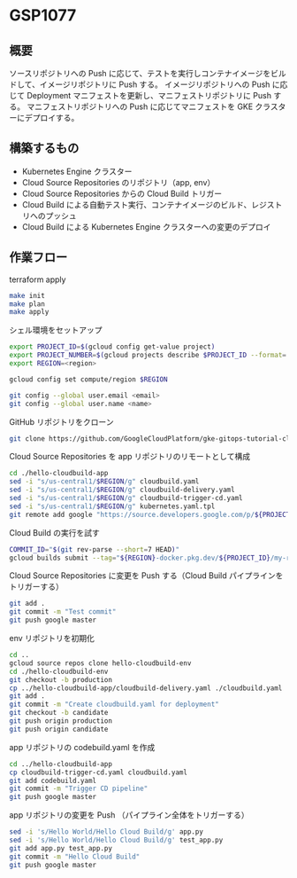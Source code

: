 # GSP1077

## 概要

ソースリポジトリへの Push に応じて、テストを実行しコンテナイメージをビルドして、イメージリポジトリに Push する。
イメージリポジトリへの Push に応じて Deployment マニフェストを更新し、マニフェストリポジトリに Push する。
マニフェストリポジトリへの Push に応じてマニフェストを GKE クラスターにデプロイする。

## 構築するもの

- Kubernetes Engine クラスター
- Cloud Source Repositories のリポジトリ（app, env）
- Cloud Source Repositories からの Cloud Build トリガー
- Cloud Build による自動テスト実行、コンテナイメージのビルド、レジストリへのプッシュ
- Cloud Build による Kubernetes Engine クラスターへの変更のデプロイ

## 作業フロー

terraform apply

```sh
make init
make plan
make apply
```

シェル環境をセットアップ

```sh
export PROJECT_ID=$(gcloud config get-value project)
export PROJECT_NUMBER=$(gcloud projects describe $PROJECT_ID --format='value(projectNumber)')
export REGION=<region>

gcloud config set compute/region $REGION

git config --global user.email <email>
git config --global user.name <name>
```

GitHub リポジトリをクローン

```sh
git clone https://github.com/GoogleCloudPlatform/gke-gitops-tutorial-cloudbuild hello-cloudbuild-app
```

Cloud Source Repositories を app リポジトリのリモートとして構成

```sh
cd ./hello-cloudbuild-app
sed -i "s/us-central1/$REGION/g" cloudbuild.yaml
sed -i "s/us-central1/$REGION/g" cloudbuild-delivery.yaml
sed -i "s/us-central1/$REGION/g" cloudbuild-trigger-cd.yaml
sed -i "s/us-central1/$REGION/g" kubernetes.yaml.tpl
git remote add google "https://source.developers.google.com/p/${PROJECT_ID}/r/hello-cloudbuild-app"
```

Cloud Build の実行を試す

```sh
COMMIT_ID="$(git rev-parse --short=7 HEAD)"
gcloud builds submit --tag="${REGION}-docker.pkg.dev/${PROJECT_ID}/my-repository/hello-cloudbuild:${COMMIT_ID}" .
```

Cloud Source Repositories に変更を Push する（Cloud Build パイプラインをトリガーする）

```sh
git add .
git commit -m "Test commit"
git push google master
```

env リポジトリを初期化

```sh
cd ..
gcloud source repos clone hello-cloudbuild-env
cd ./hello-cloudbuild-env
git checkout -b production
cp ../hello-cloudbuild-app/cloudbuild-delivery.yaml ./cloudbuild.yaml
git add .
git commit -m "Create cloudbuild.yaml for deployment"
git checkout -b candidate
git push origin production
git push origin candidate
```

app リポジトリの codebuild.yaml を作成

```sh
cd ../hello-cloudbuild-app
cp cloudbuild-trigger-cd.yaml cloudbuild.yaml
git add codebuild.yaml
git commit -m "Trigger CD pipeline"
git push google master
```

app リポジトリの変更を Push （パイプライン全体をトリガーする）

```sh
sed -i 's/Hello World/Hello Cloud Build/g' app.py
sed -i 's/Hello World/Hello Cloud Build/g' test_app.py
git add app.py test_app.py
git commit -m "Hello Cloud Build"
git push google master
```
